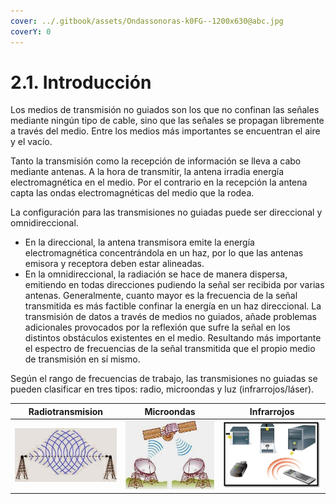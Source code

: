 ```yaml
---
cover: ../.gitbook/assets/Ondassonoras-k0FG--1200x630@abc.jpg
coverY: 0
---
```


# 2.1. Introducción

Los medios de transmisión no guiados son los que no confinan las señales mediante ningún tipo de cable, sino que las señales se propagan libremente a través del medio. Entre los medios más importantes se encuentran el aire y el vacío.&#x20;

Tanto la transmisión como la recepción de información se lleva a cabo mediante antenas. A la hora de transmitir, la antena irradia energía electromagnética en el medio. Por el contrario en la recepción la antena capta las ondas electromagnéticas del medio que la rodea.&#x20;

La configuración para las transmisiones no guiadas puede ser direccional y omnidireccional.&#x20;

* En la direccional, la antena transmisora emite la energía electromagnética concentrándola en un haz, por lo que las antenas emisora y receptora deben estar alineadas.&#x20;
* En la omnidireccional, la radiación se hace de manera dispersa, emitiendo en todas direcciones pudiendo la señal ser recibida por varias antenas. Generalmente, cuanto mayor es la frecuencia de la señal transmitida es más factible confinar la energía en un haz direccional. La transmisión de datos a través de medios no guiados, añade problemas adicionales provocados por la reflexión que sufre la señal en los distintos obstáculos existentes en el medio. Resultando más importante el espectro de frecuencias de la señal transmitida que el propio medio de transmisión en sí mismo.&#x20;

Según el rango de frecuencias de trabajo, las transmisiones no guiadas se pueden clasificar en tres tipos: radio, microondas y luz (infrarrojos/láser).

|             Radiotransmision             |           Microondas          |          Infrarrojos          |
| :--------------------------------------: | :---------------------------: | :---------------------------: |
| ![](<../.gitbook/assets/prueba (1).jpg>) | ![](../.gitbook/assets/m.jpg) | ![](../.gitbook/assets/i.png) |

